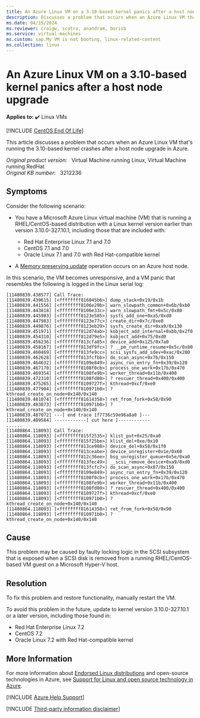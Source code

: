 ```yaml
---
title: An Azure Linux VM on a 3.10-based kernel panics after a host node upgrade
description: Discusses a problem that occurs when an Azure Linux VM that's running the 3.10-based kernel crashes after a host node upgrade in Azure. Provides a resolution.
ms.date: 04/15/2024
ms.reviewer: craigw, scotro, anandram, borisb
ms.service: virtual-machines
ms.custom: sap:My VM is not booting, linux-related-content
ms.collection: linux
---
```

# An Azure Linux VM on a 3.10-based kernel panics after a host node upgrade

**Applies to:** :heavy_check_mark: Linux VMs

[!INCLUDE [CentOS End Of Life](../../../includes/centos-end-of-life-note.md)]

This article  discusses a problem that occurs when an Azure Linux VM that's running the 3.10-based kernel crashes after a host node upgrade in Azure.

_Original product version:_ &nbsp; Virtual Machine running Linux, Virtual Machine running RedHat  
_Original KB number:_ &nbsp; 3212236

## Symptoms

Consider the following scenario:

- You have a Microsoft Azure Linux virtual machine (VM) that is running a RHEL/CentOS-based distribution with a Linux kernel version earlier than version 3.10.0-327.10.1, including those that are included with:

  - Red Hat Enterprise Linux 7.1 and 7.0
  - CentOS 7.1 and 7.0
  - Oracle Linux 7.1 and 7.0 with Red Hat-compatible kernel

- A [Memory preserving update](/azure/virtual-machines/maintenance-and-updates?toc=/azure/virtual-machines/windows/toc.json&bc=/azure/virtual-machines/windows/breadcrumb/toc.json#maintenance-that-doesnt-require-a-reboot) operation occurs on an Azure host node.

In this scenario, the VM becomes unresponsive, and a VM panic that resembles the following is logged in the Linux serial log:

```
[11480839.438577] Call Trace:
[11480839.439615] [<ffffffff816045b6>] dump_stack+0x19/0x1b
[11480839.441556] [<ffffffff8106e29b>] warn_slowpath_common+0x6b/0xb0
[11480839.443818] [<ffffffff8106e33c>] warn_slowpath_fmt+0x5c/0x80
[11480839.445983] [<ffffffff8123e585>] sysfs_add_one+0xa5/0xd0
[11480839.447983] [<ffffffff8123e77c>] create_dir+0x7c/0xe0
[11480839.449876] [<ffffffff8123eb29>] sysfs_create_dir+0xa9/0x130
[11480839.451971] [<ffffffff812d74ab>] kobject_add_internal+0xbb/0x2f0
[11480839.454310] [<ffffffff812d79e5>] kobject_add+0x75/0xd0
[11480839.456236] [<ffffffff813cfa85>] device_add+0x125/0x7a0
[11480839.458167] [<ffffffff813df9fc>] ? __pm_runtime_resume+0x5c/0x80
[11480839.460469] [<ffffffff813fe9cc>] scsi_sysfs_add_sdev+0xac/0x280
[11480839.462628] [<ffffffff813fcfbb>] do_scan_async+0x7b/0x150
[11480839.464632] [<ffffffff8109e849>] async_run_entry_fn+0x39/0x120
[11480839.467170] [<ffffffff8108f0cb>] process_one_work+0x17b/0x470
[11480839.469354] [<ffffffff8108fe9b>] worker_thread+0x11b/0x400
[11480839.472310] [<ffffffff8108fd80>] ? rescuer_thread+0x400/0x400
[11480839.475265] [<ffffffff8109727f>] kthread+0xcf/0xe0
[11480839.477904] [<ffffffff810971b0>] ? kthread_create_on_node+0x140/0x140
[11480839.481074] [<ffffffff81614358>] ret_from_fork+0x58/0x90
[11480839.483873] [<ffffffff810971b0>] ? kthread_create_on_node+0x140/0x140
[11480839.487072] ---[ end trace 1f7736c59e96a8a0 ]---
[11480839.489584] ------------[ cut here ]------------
......
[11480864.118093] Call Trace:
[11480864.118093] [<ffffffff815f2535>] klist_put+0x25/0xa0
[11480864.118093] [<ffffffff815f25be>] klist_del+0xe/0x10
[11480864.118093] [<ffffffff813ce908>] device_del+0x58/0x1f0
[11480864.118093] [<ffffffff813ceabe>] device_unregister+0x1e/0x60
[11480864.118093] [<ffffffff812c36ee>] bsg_unregister_queue+0x5e/0xa0
[11480864.118093] [<ffffffff813fec49>] __scsi_remove_device+0xa9/0xd0
[11480864.118093] [<ffffffff813fcfc7>] do_scan_async+0x87/0x150
[11480864.118093] [<ffffffff8109e849>] async_run_entry_fn+0x39/0x120
[11480864.118093] [<ffffffff8108f0cb>] process_one_work+0x17b/0x470
[11480864.118093] [<ffffffff8108fe9b>] worker_thread+0x11b/0x400
[11480864.118093] [<ffffffff8108fd80>] ? rescuer_thread+0x400/0x400
[11480864.118093] [<ffffffff8109727f>] kthread+0xcf/0xe0
[11480864.118093] [<ffffffff810971b0>] ? kthread_create_on_node+0x140/0x140
[11480864.118093] [<ffffffff81614358>] ret_from_fork+0x58/0x90
[11480864.118093] [<ffffffff810971b0>] ? kthread_create_on_node+0x140/0x140
```

## Cause

This problem may be caused by faulty locking logic in the SCSI subsystem that is exposed when a SCSI disk is removed from a running RHEL/CentOS-based VM guest on a Microsoft Hyper-V host.

## Resolution

To fix this problem and restore functionality, manually restart the VM.

To avoid this problem in the future, update to kernel version 3.10.0-327.10.1 or a later version, including those found in:

- Red Hat Enterprise Linux 7.2
- CentOS 7.2
- Oracle Linux 7.2 with Red Hat-compatible kernel

## More Information

For more information about [Endorsed Linux distributions](/azure/virtual-machines/linux/endorsed-distros) and open-source technologies in Azure, see [Support for Linux and open source technology in Azure](https://support.microsoft.com/help/2941892).

[!INCLUDE [Azure Help Support](../../../includes/azure-help-support.md)]

[!INCLUDE [Third-party information disclaimer](../../../includes/third-party-disclaimer.md)]
